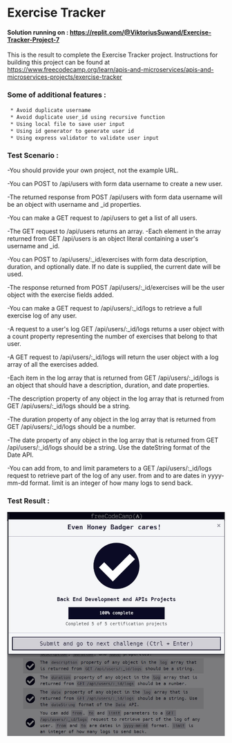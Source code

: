 # Exercise Tracker
#### Solution running on : https://replit.com/@ViktoriusSuwand/Exercise-Tracker-Project-7

This is the result to complete the Exercise Tracker project.
Instructions for building this project can be found at 
https://www.freecodecamp.org/learn/apis-and-microservices/apis-and-microservices-projects/exercise-tracker


###  Some of additional features :
     * Avoid duplicate username
     * Avoid duplicate user_id using recursive function
     * Using local file to save user input
     * Using id generator to generate user id
     * Using express validator to validate user input

### Test Scenario :

-You should provide your own project, not the example URL.

-You can POST to /api/users with form data username to create a new user.

-The returned response from POST /api/users with form data username will be an object with username and _id properties.

-You can make a GET request to /api/users to get a list of all users.

-The GET request to /api/users returns an array.
-Each element in the array returned from GET /api/users is an object literal containing a user's username and _id.

-You can POST to /api/users/:_id/exercises with form data description, duration, and optionally date. If no date is supplied, the current date will be used.

-The response returned from POST /api/users/:_id/exercises will be the user object with the exercise fields added.

-You can make a GET request to /api/users/:_id/logs to retrieve a full exercise log of any user.

-A request to a user's log GET /api/users/:_id/logs returns a user object with a count property representing the number of exercises that belong to that user.

-A GET request to /api/users/:_id/logs will return the user object with a log array of all the exercises added.

-Each item in the log array that is returned from GET /api/users/:_id/logs is an object that should have a description, duration, and date properties.

-The description property of any object in the log array that is returned from GET /api/users/:_id/logs should be a string.

-The duration property of any object in the log array that is returned from GET /api/users/:_id/logs should be a number.

-The date property of any object in the log array that is returned from GET /api/users/:_id/logs should be a string. Use the dateString format of the Date API.

-You can add from, to and limit parameters to a GET /api/users/:_id/logs request to retrieve part of the log of any user. from and to are dates in yyyy-mm-dd format. limit is an integer of how many logs to send back.


### Test Result :
![complete](complete.jpg)

